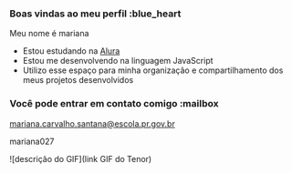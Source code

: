 
 ### Boas vindas ao meu perfil :blue_heart

Meu nome é mariana

- Estou estudando na [Alura](https://www.alura.com.br)
- Estou me desenvolvendo na linguagem JavaScript
- Utilizo esse espaço para minha organização e compartilhamento dos meus projetos desenvolvidos

### Você pode entrar em contato comigo :mailbox

mariana.carvalho.santana@escola.pr.gov.br

mariana027

![descrição do GIF](link GIF do Tenor)
